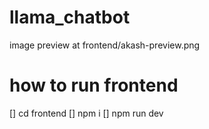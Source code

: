 # llama_chatbot

image preview at frontend/akash-preview.png

# how to run frontend
[] cd frontend
[] npm i
[] npm run dev